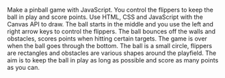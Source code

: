 Make a pinball game with JavaScript. You control the flippers to keep the ball in play and score points. Use HTML, CSS and JavaScript with the Canvas API to draw. The ball starts in the middle and you use the left and right arrow keys to control the flippers. The ball bounces off the walls and obstacles, scores points when hitting certain targets. The game is over when the ball goes through the bottom. The ball is a small circle, flippers are rectangles and obstacles are various shapes around the playfield. The aim is to keep the ball in play as long as possible and score as many points as you can.